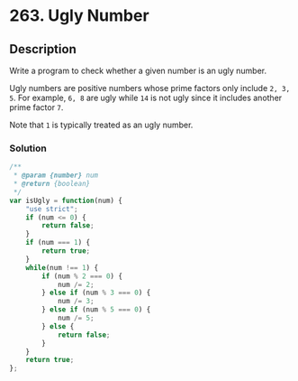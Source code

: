 # 263. Ugly Number

## Description

Write a program to check whether a given number is an ugly number.

Ugly numbers are positive numbers whose prime factors only include `2, 3, 5`. For example, `6, 8` are ugly while `14` is not ugly since it includes another prime factor `7`.

Note that `1` is typically treated as an ugly number.

### Solution
```javascript
/**
 * @param {number} num
 * @return {boolean}
 */
var isUgly = function(num) {
    "use strict";
    if (num <= 0) {
        return false;
    }
    if (num === 1) {
        return true;
    }
    while(num !== 1) {
        if (num % 2 === 0) {
            num /= 2;
        } else if (num % 3 === 0) {
            num /= 3;
        } else if (num % 5 === 0) {
            num /= 5;
        } else {
            return false;
        }
    }
    return true;
};
```